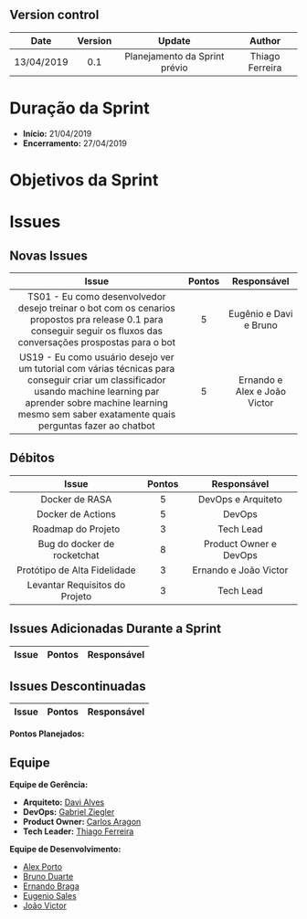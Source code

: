 ## Version control

|Date|Version|Update|Author|
|:--:|:----:|:-------:|:---:|
|13/04/2019|0.1|Planejamento da Sprint prévio|Thiago Ferreira|

# Duração da Sprint

* <b>Início:</b> 21/04/2019
* <b>Encerramento:</b> 27/04/2019

# Objetivos da Sprint

# Issues
## Novas Issues
|Issue|Pontos|Responsável|
|:--:|:-------:|:--:|
|TS01 - Eu como desenvolvedor desejo treinar o bot com os cenarios propostos pra release 0.1 para conseguir seguir os fluxos das conversações prospostas para o bot|5|Eugênio e Davi e Bruno|
|US19 - Eu como usuário	desejo ver um tutorial com várias técnicas para conseguir criar um classificador usando machine learning par aprender sobre machine learning mesmo sem saber exatamente quais perguntas fazer ao chatbot|5|Ernando e Alex e João Victor |


## Débitos
|Issue|Pontos|Responsável|
|:--:|:-------:|:--:|
|Docker de RASA|5|DevOps e Arquiteto|
|Docker de Actions|5|DevOps|
|Roadmap do Projeto|3|Tech Lead|
|Bug do docker de rocketchat|8|Product Owner e DevOps|
|Protótipo de Alta Fidelidade|3|Ernando e João Victor|
|Levantar Requisitos do Projeto|3|Tech Lead|

## Issues Adicionadas Durante a Sprint
|Issue|Pontos|Responsável|
|:--:|:-------:|:--:|

## Issues Descontinuadas
|Issue|Pontos|Responsável|
|:--:|:-------:|:--:|

**Pontos Planejados:** 

## Equipe
**Equipe de Gerência:**
* **Arquiteto:** [Davi Alves](https://github.com/davialvb)  
* **DevOps:** [Gabriel Ziegler](https://github.com/gabrielziegler3) <br>
* **Product Owner:** [Carlos Aragon](https://github.com/carlosaragon) <br>
* **Tech Leader:** [Thiago Ferreira](https://github.com/thiagoiferreira)

**Equipe de Desenvolvimento:** 
- [Alex Porto](https://github.com/alexportof)
- [Bruno Duarte](https://github.com/Mexazonic)
- [Ernando Braga](https://github.com/ZarathosDeath)
- [Eugenio Sales](https://github.com/Eugeniosales)
- [João Victor](https://github.com/joao15victor08)
